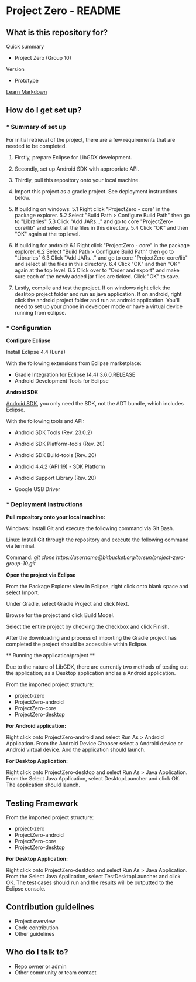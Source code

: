# Project Zero - README #

## What is this repository for? ##

Quick summary

* Project Zero (Group 10)

Version

* Prototype

[Learn Markdown](https://bitbucket.org/tutorials/markdowndemo)

## How do I get set up? ##

### * Summary of set up ###

For initial retrieval of the project, there are a few requirements that are needed to be completed.

1. Firstly, prepare Eclipse for LibGDX development.

2. Secondly, set up Android SDK with appropriate API.

3. Thirdly, pull this repository onto your local machine.

4. Import this project as a gradle project. See deployment instructions below.

5. If building on windows: 
    5.1 Right click "ProjectZero - core" in the package explorer. 
    5.2 Select "Build Path > Configure Build Path" then go to "Libraries"
    5.3 Click "Add JARs..." and go to core "ProjectZero-core/lib" and select all the files in this directory.
    5.4 Click "OK" and then "OK" again at the top level.

6. If building for android:
    6.1 Right click "ProjectZero - core" in the package explorer. 
    6.2 Select "Build Path > Configure Build Path" then go to "Libraries"
    6.3 Click "Add JARs..." and go to core "ProjectZero-core/lib" and select all the files in this directory.
    6.4 Click "OK" and then "OK" again at the top level.
    6.5 Click over to "Order and export" and make sure each of the newly added jar files are ticked. Click "OK" to save.

7. Lastly, compile and test the project. If on windows right click the desktop project folder and run as java application. If on android, right click the android project folder and run as android application. You'll need to set up your phone in developer mode or have a virtual device running from eclipse.

### * Configuration ###

**Configure Eclipse**

Install Eclipse 4.4 (Luna)

With the following extensions from Eclipse marketplace:

* Gradle Integration for Eclipse (4.4) 3.6.0.RELEASE
* Android Development Tools for Eclipse


**Android SDK**

[Android SDK](http://developer.android.com/sdk/installing/index.html), you only need the SDK, not the ADT bundle, which includes Eclipse. 

With the following tools and API:

* Android SDK Tools (Rev. 23.0.2)

* Android SDK Platform-tools (Rev. 20)

* Android SDK Build-tools (Rev. 20)

* Android 4.4.2 (API 19) - SDK Platform

* Android Support Library (Rev. 20)

* Google USB Driver

### * Deployment instructions ###

**Pull repository onto your local machine:**

Windows: Install Git and execute the following command via Git Bash.

Linux: Install Git through the repository and execute the following command via terminal.

Command: *git clone https://*username*@bitbucket.org/tersun/project-zero-group-10.git*


**Open the project via Eclipse**

From the Package Explorer view in Eclipse, right click onto blank space and select Import. 

Under Gradle, select Gradle Project and click Next.

Browse for the project and click Build Model.

Select the entire project by checking the checkbox and click Finish.

After the downloading and process of importing the Gradle project has completed the project should be accessible within Eclipse.

** Running the application/project **

Due to the nature of LibGDX, there are currently two methods of testing out the application; as a Desktop application and as a Android application.

From the imported project structure:

* project-zero
* ProjectZero-android
* ProjectZero-core
* ProjectZero-desktop

**For Android application:**

Right click onto ProjectZero-android and select Run As > Android Application. From the Android Device Chooser select a Android device or Android virtual device. And the application should launch.

**For Desktop Application:**

Right click onto ProjectZero-desktop and select Run As > Java Application. From the Select Java Application, select DesktopLauncher and click OK. The application should launch.

## Testing Framework ##

From the imported project structure:

* project-zero
* ProjectZero-android
* ProjectZero-core
* ProjectZero-desktop

**For Desktop Application:**

Right click onto ProjectZero-desktop and select Run As > Java Application. From the Select Java Application, select TestDesktopLauncher and click OK. The test cases should run and the results will be outputted to the Eclipse console.

## Contribution guidelines ##

* Project overview
* Code contribution
* Other guidelines

## Who do I talk to? ##

* Repo owner or admin
* Other community or team contact
